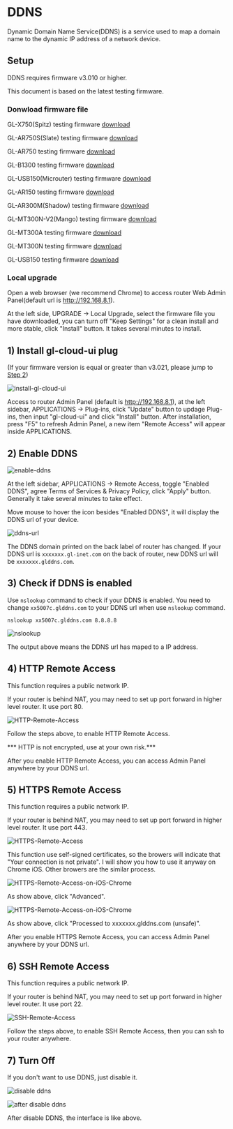 # DDNS

Dynamic Domain Name Service(DDNS) is a service used to map a domain name to the dynamic IP address of a network device.

## Setup

DDNS requires firmware v3.010 or higher. 

This document is based on the latest testing firmware.

### Donwload firmware file

GL-X750(Spitz) testing firmware <a href="https://dl.gl-inet.com/firmware/x750/testing/" target="_blank">download</a>

GL-AR750S(Slate) testing firmware <a href="https://dl.gl-inet.com/firmware/ar750s/testing/" target="_blank">download</a>

GL-AR750 testing firmware <a href="https://dl.gl-inet.com/firmware/ar750/testing/" target="_blank">download</a>

GL-B1300 testing firmware <a href="https://dl.gl-inet.com/firmware/b1300/testing/" target="_blank">download</a>

GL-USB150(Microuter) testing firmware <a href="https://dl.gl-inet.com/firmware/usb150/testing/" target="_blank">download</a>

GL-AR150 testing firmware <a href="https://dl.gl-inet.com/firmware/ar150/testing/" target="_blank">download</a>

GL-AR300M(Shadow) testing firmware <a href="https://dl.gl-inet.com/firmware/ar300m/testing/" target="_blank">download</a>

GL-MT300N-V2(Mango) testing firmware <a href="https://dl.gl-inet.com/firmware/mt300n-v2/testing/" target="_blank">download</a>

GL-MT300A testing firmware <a href="https://dl.gl-inet.com/firmware/mt300a/testing/" target="_blank">download</a>

GL-MT300N testing firmware <a href="https://dl.gl-inet.com/firmware/mt300n/testing/" target="_blank">download</a>

GL-USB150 testing firmware <a href="https://dl.gl-inet.com/firmware/usb150/testing/" target="_blank">download</a>

### Local upgrade

Open a web browser (we recommend Chrome) to access router Web Admin Panel(default url is <a href="http://192.168.8.1" target="_blank">http://192.168.8.1</a>).

At the left side, UPGRADE -> Local Upgrade, select the firmware file you have downloaded, you can turn off "Keep Settings" for a clean install and more stable, click "Install" button. It takes several minutes to install.

## 1) Install gl-cloud-ui plug

(If your firmware version is equal or greater than v3.021, please jump to <a href="#2-enable-ddns">Step 2</a>)

![install-gl-cloud-ui](https://static.gl-inet.com/docs/en/3/app/ddns/install-gl-cloud-ui.png)

Access to router Admin Panel (default is <a href="http://192.168.8.1" target="_blank">http://192.168.8.1</a>), at the left sidebar, APPLICATIONS -> Plug-ins,
click "Update" button to updage Plug-ins, then input "gl-cloud-ui" and click "Install" button. After installation, press "F5" to refresh Admin Panel, a new item "Remote Access" will appear inside APPLICATIONS.

## 2) Enable DDNS 

![enable-ddns](https://static.gl-inet.com/docs/en/3/app/ddns/enable-ddns.png)

At the left sidebar, APPLICATIONS -> Remote Access, toggle "Enabled DDNS", agree Terms of Services & Privacy Policy, click "Apply" button.
Generally it take several minutes to take effect.

Move mouse to hover the icon besides "Enabled DDNS", it will display the DDNS url of your device.

![ddns-url](https://static.gl-inet.com/docs/en/3/app/ddns/ddns-url.png)

The DDNS domain printed on the back label of router has changed. If your DDNS url is `xxxxxxx.gl-inet.com` on the back of router, new DDNS url will be `xxxxxxx.glddns.com`. 

## 3) Check if DDNS is enabled

Use `nslookup` command to check if your DDNS is enabled. You need to change `xx5007c.glddns.com` to your DDNS url when use `nslookup` command.

`nslookup xx5007c.glddns.com 8.8.8.8`

![nslookup](https://static.gl-inet.com/docs/en/3/app/ddns/nslookup.png)

The output above means the DDNS url has maped to a IP address.

## 4) HTTP Remote Access

This function requires a public network IP.

If your router is behind NAT, you may need to set up port forward in higher level router. It use port 80.

![HTTP-Remote-Access](https://static.gl-inet.com/docs/en/3/app/ddns/HTTP-Remote-Access.png)

Follow the steps above, to enable HTTP Remote Access. 

*** HTTP is not encrypted, use at your own risk.***

After you enable HTTP Remote Access, you can access Admin Panel anywhere by your DDNS url.

## 5) HTTPS Remote Access

This function requires a public network IP.

If your router is behind NAT, you may need to set up port forward in higher level router. It use port 443.

![HTTPS-Remote-Access](https://static.gl-inet.com/docs/en/3/app/ddns/HTTPS-Remote-Access.png)

This function use self-signed certificates, so the browers will indicate that "Your connection is not private". I will show you how to use it anyway on Chrome iOS. Other browers are the similar process.

![HTTPS-Remote-Access-on-iOS-Chrome](https://static.gl-inet.com/docs/en/3/app/ddns/https-remote-access-ios-chrome-1.png)

As show above, click "Advanced".

![HTTPS-Remote-Access-on-iOS-Chrome](https://static.gl-inet.com/docs/en/3/app/ddns/https-remote-access-ios-chrome-2.png)

As show above, click "Processed to xxxxxxx.glddns.com (unsafe)".

After you enable HTTPS Remote Access, you can access Admin Panel anywhere by your DDNS url.

## 6) SSH Remote Access

This function requires a public network IP.

If your router is behind NAT, you may need to set up port forward in higher level router. It use port 22.

![SSH-Remote-Access](https://static.gl-inet.com/docs/en/3/app/ddns/SSH-Remote-Access.png)

Follow the steps above, to enable SSH Remote Access, then you can ssh to your router anywhere. 

## 7) Turn Off

If you don't want to use DDNS, just disable it.

![disable ddns](https://static.gl-inet.com/docs/en/3/app/ddns/disable-ddns.png)

![after disable ddns](https://static.gl-inet.com/docs/en/3/app/ddns/after-disable-ddns.png)

After disable DDNS, the interface is like above.
